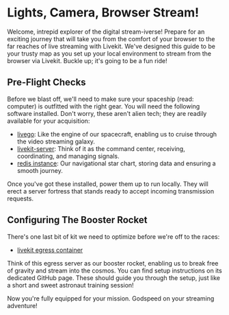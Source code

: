 # Lights, Camera, Browser Stream!

Welcome, intrepid explorer of the digital stream-iverse! Prepare for an exciting journey that will take you from the comfort of your browser to the far reaches of live streaming with Livekit. We've designed this guide to be your trusty map as you set up your local environment to stream from the browser via Livekit. Buckle up; it's going to be a fun ride!

## Pre-Flight Checks

Before we blast off, we'll need to make sure your spaceship (read: computer) is outfitted with the right gear. You will need the following software installed. Don't worry, these aren't alien tech; they are readily available for your acquisition:

- [livego](https://github.com/gwuhaolin/livego): Like the engine of our spacecraft, enabling us to cruise through the video streaming galaxy.
- [livekit-server](https://github.com/livekit/livekit): Think of it as the command center, receiving, coordinating, and managing signals.
- [redis instance](https://hub.docker.com/_/redis): Our navigational star chart, storing data and ensuring a smooth journey.

Once you've got these installed, power them up to run locally. They will erect a server fortress that stands ready to accept incoming transmission requests.

## Configuring The Booster Rocket

There's one last bit of kit we need to optimize before we're off to the races:

- [livekit egress container](https://github.com/livekit/egress)

Think of this egress server as our booster rocket, enabling us to break free of gravity and stream into the cosmos. You can find setup instructions on its dedicated GitHub page. These should guide you through the setup, just like a short and sweet astronaut training session!

Now you're fully equipped for your mission. Godspeed on your streaming adventure!
